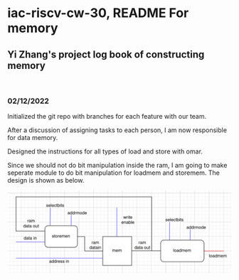# iac-riscv-cw-30, README For memory
## Yi Zhang's  project log book of constructing memory
<br />

### 02/12/2022
Initialized the git repo with branches for each feature with our team.  

After a discussion of assigning tasks to each person, I am now responsible for data memory.  

Designed the instructions for all types of load and store with omar.  

Since we should not do bit manipulation inside the ram, I am going to make seperate module to do bit manipulation for loadmem and storemem. The design is shown as below.  

![](./pictures/datamemory.png)

